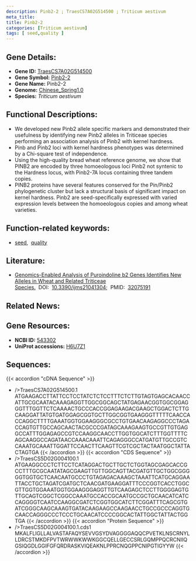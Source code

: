 ```yaml
---
description: Pinb2-2 ; TraesCS7A02G514500 ; Triticum aestivum
meta_title:
title: Pinb2-2
categories: [Triticum aestivum]
tags: [ seed,quality ]
---
```


## Gene Details:
- **Gene ID:**	[TraesCS7A02G514500](http://202.194.139.32/cgi-bin/geneDetail.py?search=TraesCS7A02G514500)
- **Gene Symbol:** <u>Pinb2-2</u>
- **Gene Name:** Pinb2-2
- **Genome:** [Chinese_Spring1.0](https://ensembl.gramene.org/Triticum_aestivum/Info/Index)
- **Species:** *Triticum aestivum*

## Functional Descriptions:
   - We developed new Pinb2 allele specific markers and demonstrated their usefulness by identifying new Pinb2 alleles in Triticeae species performing an association analysis of Pinb2 with kernel hardness.
   - Pinb and Pinb2 loci with kernel hardness phenotypes was determined by a Chi-square test of independence.
   - Using the high-quality bread wheat reference genome, we show that PINB2 are encoded by three homoeologous loci Pinb2 not syntenic to the Hardness locus, with Pinb2-7A locus containing three tandem copies.
   - PINB2 proteins have several features conserved for the Pin/Pinb2 phylogenetic cluster but lack a structural basis of significant impact on kernel hardness. Pinb2 are seed-specifically expressed with varied expression levels between the homoeologous copies and among wheat varieties.

## Function-related keywords:
   - [seed](/tags/seed/),&nbsp;&nbsp;[quality](/tags/quality/)

## Literature:
   - [Genomics-Enabled Analysis of Puroindoline b2 Genes Identifies New Alleles in Wheat and Related Triticeae Species.]( https://www.mdpi.com/1422-0067/21/4/1304)&nbsp;&nbsp;DOI:&nbsp;&nbsp;[10.3390/ijms21041304](https://www.mdpi.com/1422-0067/21/4/1304);&nbsp;&nbsp;PMID:&nbsp;&nbsp;[32075191](https://pubmed.ncbi.nlm.nih.gov/32075191/)

## Related News:

## Gene Resources:
- **NCBI ID:**  [543302](https://www.ncbi.nlm.nih.gov/gene/?term=543302)
- **UniProt accessions:** [H6U7Z1](https://www.uniprot.org/uniprotkb/H6U7Z1/entry)



## Sequences:
{{< accordion "cDNA Sequence" >}}
- />TraesCS7A02G514500.1<br>
ATGAAGACCTTATTCCTCCTATCTCTCCTTTCTCTTGTAGTGAGCACAACCATTGCGCAATACAAAGAGGTTGGCGGCAGCTATGAGAACGGTGGCGGAGGGTTTGGTTCTCAAAACTGCCCACCGGAGAAGACGAAGCTGGACTCTTGCAAGGATTATGTGATGGAGCGGTGCTTGGCGGTGAAGGGTTTTTCAACCACCAGGCTTTTGAAATGGTGGAAGGGCGCCTGTGAACAAGAGGCCCTAGACCAGTGTTGCCAGCAACTACGCCCGATAGCAAAGAAGTGCCGTTGTGAGGCCATTTGGAGAGCCGTCCAAGGCAACCTTGGTGGCATCTTTGGTTTTCAGCAAGGCCAGATAACCAAACAAATTCAGAGGGCCATGATGTTGCCGTCCAAATGCAAATTGGATTCCAACTTCAAGTTCGTCGCTACTAATGGCTATTACTAGTGA
{{< /accordion >}}
{{< accordion "CDS Sequence" >}}
- />TraesCS5D02G004100.1<br>
ATGAAGGCCCTCTTCCTCATAGGACTGCTTGCTCTGGTAGCGAGCACCGCCTTTGCGCAATATAGCGAAGTTGTTGGCAGTTACGATGTTGCTGGCGGGGGTGGTGCTCAACAATGCCCTGTAGAGACAAAGCTAAATTCATGCAGGAATTACCTGCTAGATCGATGCTCAACGATGAAGGATTTCCCGGTCACCTGGCGTTGGTGGAAATGGTGGAAGGGAGGTTGTCAAGAGCTCCTTGGGGAGTGTTGCAGTCGGCTCGGCCAAATGCCACCGCAATGCCGCTGCAACATCATCCAGGGGTCAATCCAAGGCGATCTCGGTGGCATCTTCGGATTTCAGCGTGATCGGGCAAGCAAAGTGATACAAGAAGCCAAGAACCTGCCGCCCAGGTGCAACCAGGGCCCTCCCTGCAACATCCCCGGCACTATTGGCTATTACTGGTGA
{{< /accordion >}}
{{< accordion "Protein Sequence" >}}
- />TraesCS5D02G004100.1.cds1<br>
MKALFLIGLLALVASTAFAQYSEVVGSYDVAGGGGAQQCPVETKLNSCRNYLLDRCSTMKDFPVTWRWWKWWKGGCQELLGECCSRLGQMPPQCRCNIIQGSIQGDLGGIFGFQRDRASKVIQEAKNLPPRCNQGPPCNIPGTIGYYW
{{< /accordion >}}
